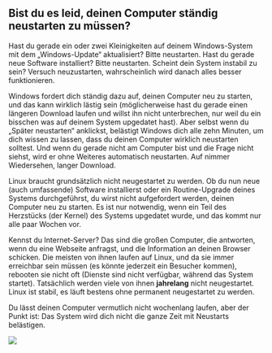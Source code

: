 <?php require("../../entete.php"); ?> <?php require("../../base.php"); ?>

<div id="corps">

<h2>Bist du es leid, deinen Computer st&auml;ndig neustarten zu m&uuml;ssen?</h2>

<p>Hast du gerade ein oder zwei Kleinigkeiten auf deinem Windows-System mit dem „Windows-Update“ aktualisiert? Bitte neustarten. Hast du gerade neue Software installiert? Bitte neustarten. Scheint dein System instabil zu sein? Versuch neuzustarten, wahrscheinlich wird danach alles besser funktionieren.</p>

<p>Windows fordert dich st&auml;ndig dazu auf, deinen Computer neu zu starten, und das kann wirklich l&auml;stig sein (m&ouml;glicherweise hast du gerade einen l&auml;ngeren Download laufen und willst ihn nicht unterbrechen, nur weil du ein bisschen was auf deinem System upgedatet hast). Aber selbst wenn du „Sp&auml;ter neustarten“ anklickst, bel&auml;stigt Windows dich alle zehn Minuten, um dich wissen zu lassen, dass du deinen Computer wirklich neustarten solltest. Und wenn du gerade nicht am Computer bist und die Frage nicht siehst, wird er ohne Weiteres automatisch neustarten. Auf nimmer Wiedersehen, langer Download.</p>

<p>Linux braucht grunds&auml;tzlich nicht neugestartet zu werden. Ob du nun neue (auch umfassende) Software installierst oder ein Routine-Upgrade deines Systems durchgef&uuml;hrst, du wirst nicht aufgefordert werden, deinen Computer neu zu starten. Es ist nur notwendig, wenn ein Teil des Herzst&uuml;cks (der Kernel) des Systems upgedatet wurde, und das kommt nur alle paar Wochen vor.</p>

<p>Kennst du Internet-Server? Das sind die gro&szlig;en Computer, die antworten, wenn du eine Webseite anfragst, und die Information an deinen Browser schicken. Die meisten von ihnen laufen auf Linux, und da sie immer erreichbar sein m&uuml;ssen (es k&ouml;nnte jederzeit ein Besucher kommen), rebooten sie nicht oft (Dienste sind nicht verf&uuml;gbar, w&auml;hrend das System startet). Tats&auml;chlich werden viele von ihnen <b>jahrelang</b> nicht neugestartet. Linux ist stabil, es l&auml;uft bestens ohne permanent neugestartet zu werden.</p>

<p>Du l&auml;sst deinen Computer vermutlich nicht wochenlang laufen, aber der Punkt ist: Das System wird dich nicht die ganze Zeit mit Neustarts bel&auml;stigen.</p>


<img src="Images/reboot_all_the_time_thumb.png" />

</div>
</body>
</html>
